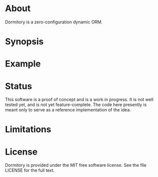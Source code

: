 # About
Dormitory is a zero-configuration dynamic ORM.

# Synopsis


# Example


# Status
This software is a proof of concept and is a work in progress.
It is not well tested yet, and is not yet feature-complete. The code here
presently is meant only to serve as a reference implementation of the idea.

# Limitations

# License
Dormitory is provided under the MIT free software license. See the file LICENSE for 
the full text.